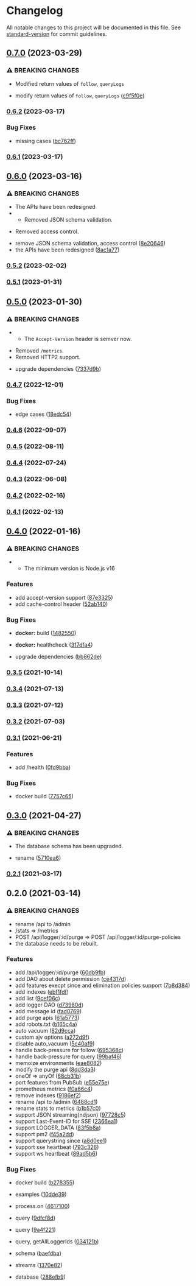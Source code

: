 # Changelog

All notable changes to this project will be documented in this file. See [standard-version](https://github.com/conventional-changelog/standard-version) for commit guidelines.

## [0.7.0](https://github.com/BlackGlory/logger/compare/v0.6.2...v0.7.0) (2023-03-29)


### ⚠ BREAKING CHANGES

* Modified return values of `follow`, `queryLogs`

* modify return values of `follow`, `queryLogs` ([c9f5f0e](https://github.com/BlackGlory/logger/commit/c9f5f0ee0fe61a4647bc523ddffa9201fa9b6ce0))

### [0.6.2](https://github.com/BlackGlory/logger/compare/v0.6.1...v0.6.2) (2023-03-17)


### Bug Fixes

* missing cases ([bc762ff](https://github.com/BlackGlory/logger/commit/bc762ff87fa096143d53b3a65044353e635c0db0))

### [0.6.1](https://github.com/BlackGlory/logger/compare/v0.6.0...v0.6.1) (2023-03-17)

## [0.6.0](https://github.com/BlackGlory/logger/compare/v0.5.2...v0.6.0) (2023-03-16)


### ⚠ BREAKING CHANGES

* The APIs have been redesigned
* - Removed JSON schema validation.
- Removed access control.

* remove JSON schema validation, access control ([8e20646](https://github.com/BlackGlory/logger/commit/8e206464f550a4da53e006e397b001adb9bb8327))
* the APIs have been redesigned ([8ac1a77](https://github.com/BlackGlory/logger/commit/8ac1a7785dc5c8817706a795fa6a85841d9eae5b))

### [0.5.2](https://github.com/BlackGlory/logger/compare/v0.5.1...v0.5.2) (2023-02-02)

### [0.5.1](https://github.com/BlackGlory/logger/compare/v0.5.0...v0.5.1) (2023-01-31)

## [0.5.0](https://github.com/BlackGlory/logger/compare/v0.4.7...v0.5.0) (2023-01-30)


### ⚠ BREAKING CHANGES

* - The `Accept-Version` header is semver now.
- Removed `/metrics`.
- Removed HTTP2 support.

* upgrade dependencies ([7337d9b](https://github.com/BlackGlory/logger/commit/7337d9be75c0edd264e637767f477d1b56c8aff7))

### [0.4.7](https://github.com/BlackGlory/logger/compare/v0.4.6...v0.4.7) (2022-12-01)


### Bug Fixes

* edge cases ([18edc54](https://github.com/BlackGlory/logger/commit/18edc541a484c4cca86a0df1eb44a0f4a962bea6))

### [0.4.6](https://github.com/BlackGlory/logger/compare/v0.4.5...v0.4.6) (2022-09-07)

### [0.4.5](https://github.com/BlackGlory/logger/compare/v0.4.4...v0.4.5) (2022-08-11)

### [0.4.4](https://github.com/BlackGlory/logger/compare/v0.4.3...v0.4.4) (2022-07-24)

### [0.4.3](https://github.com/BlackGlory/logger/compare/v0.4.2...v0.4.3) (2022-06-08)

### [0.4.2](https://github.com/BlackGlory/logger/compare/v0.4.1...v0.4.2) (2022-02-16)

### [0.4.1](https://github.com/BlackGlory/logger/compare/v0.4.0...v0.4.1) (2022-02-13)

## [0.4.0](https://github.com/BlackGlory/logger/compare/v0.3.5...v0.4.0) (2022-01-16)


### ⚠ BREAKING CHANGES

* - The minimum version is Node.js v16

### Features

* add accept-version support ([87e3325](https://github.com/BlackGlory/logger/commit/87e3325f4bdb34d95212f510d4929c867956d461))
* add cache-control header ([52ab140](https://github.com/BlackGlory/logger/commit/52ab1403b895a708ef804d11e1d5d108a1a74cc4))


### Bug Fixes

* **docker:** build ([1482550](https://github.com/BlackGlory/logger/commit/1482550af59f3d207689a05855f2bf34eb5381bb))
* **docker:** healthcheck ([317dfa4](https://github.com/BlackGlory/logger/commit/317dfa46d734df428e30ade93eb4da502d54386d))


* upgrade dependencies ([bb862de](https://github.com/BlackGlory/logger/commit/bb862deadee59e20b3a8d2ad43924d0c44afd5ad))

### [0.3.5](https://github.com/BlackGlory/logger/compare/v0.3.4...v0.3.5) (2021-10-14)

### [0.3.4](https://github.com/BlackGlory/logger/compare/v0.3.3...v0.3.4) (2021-07-13)

### [0.3.3](https://github.com/BlackGlory/logger/compare/v0.3.2...v0.3.3) (2021-07-12)

### [0.3.2](https://github.com/BlackGlory/logger/compare/v0.3.1...v0.3.2) (2021-07-03)

### [0.3.1](https://github.com/BlackGlory/logger/compare/v0.3.0...v0.3.1) (2021-06-21)


### Features

* add /health ([0fd9bba](https://github.com/BlackGlory/logger/commit/0fd9bba76db3cc261f9034f91f0b913430f29df2))


### Bug Fixes

* docker build ([7757c65](https://github.com/BlackGlory/logger/commit/7757c6547b7f28422310b04f860ec6a1ffe526c2))

## [0.3.0](https://github.com/BlackGlory/logger/compare/v0.2.1...v0.3.0) (2021-04-27)


### ⚠ BREAKING CHANGES

* The database schema has been upgraded.

* rename ([5710ea6](https://github.com/BlackGlory/logger/commit/5710ea642a644df8101a026565da761619078f5a))

### [0.2.1](https://github.com/BlackGlory/logger/compare/v0.2.0...v0.2.1) (2021-03-17)

## 0.2.0 (2021-03-14)


### ⚠ BREAKING CHANGES

* rename /api to /admin
* /stats => /metrics
* POST /api/logger/:id/purge => POST /api/logger/:id/purge-policies
* the database needs to be rebuilt.

### Features

* add /api/logger/:id/purge ([60db9fb](https://github.com/BlackGlory/logger/commit/60db9fb29418be3ee0d733728e7798e5bd1b4554))
* add DAO about delete permission ([ce4317d](https://github.com/BlackGlory/logger/commit/ce4317db4e2b9f8c789970ea77b658320a139d9b))
* add features execpt since and elimination policies support ([7b8d384](https://github.com/BlackGlory/logger/commit/7b8d384f8af754d313d4aa7411ddf63df3668c7a))
* add indexes ([ebf1fdf](https://github.com/BlackGlory/logger/commit/ebf1fdf6f10945533a5f74b114c3e26ad058d3f3))
* add list ([9cef06c](https://github.com/BlackGlory/logger/commit/9cef06c1ac3d88a4860cfdbd4f1cdc51006c7974))
* add logger DAO ([d73980d](https://github.com/BlackGlory/logger/commit/d73980d7438b7baa1fea8179c67215ab88e9f893))
* add message id ([fad0769](https://github.com/BlackGlory/logger/commit/fad076974688cdbf2b245947f0a97583d85e0e98))
* add purge apis ([61a5773](https://github.com/BlackGlory/logger/commit/61a57733c07db3cc53fe79d542ca5663f31d384d))
* add robots.txt ([b165c4a](https://github.com/BlackGlory/logger/commit/b165c4a728b0939ebffe890ffbcdaaa2b5b08611))
* auto vacuum ([82d9cca](https://github.com/BlackGlory/logger/commit/82d9ccadd85c5898a49ee8efd76db363d921f551))
* custom ajv options ([a272d9f](https://github.com/BlackGlory/logger/commit/a272d9ffa714b93f2fb616862bba39728bb68cc0))
* disable auto_vacuum ([5c40af9](https://github.com/BlackGlory/logger/commit/5c40af9e04c89aa7a1eea240f9e98b28417cd3ca))
* handle back-pressure for follow ([695368c](https://github.com/BlackGlory/logger/commit/695368cecdb34b24349514b306ac8c5256f4896f))
* handle back-pressure for query ([99baf46](https://github.com/BlackGlory/logger/commit/99baf46bffb6168cc2d78fe84112ad4d0f1f5a84))
* memoize environments ([eae8082](https://github.com/BlackGlory/logger/commit/eae80822d63f5427efaf1898b10c17be1704a02c))
* modify the purge api ([8dd3da3](https://github.com/BlackGlory/logger/commit/8dd3da34465d410a2c82984e52804db8ef8f8e1f))
* oneOf => anyOf ([68cb31b](https://github.com/BlackGlory/logger/commit/68cb31b51992d9fe81fe4e22e638f920c3b92746))
* port features from PubSub ([e55e75e](https://github.com/BlackGlory/logger/commit/e55e75e52cc91d9a3d500b33526aabb30f0d2db7))
* prometheus metrics ([f0a66c4](https://github.com/BlackGlory/logger/commit/f0a66c457cd4aaf4b016bbee5a2b5448224394a4))
* remove indexes ([9186ef2](https://github.com/BlackGlory/logger/commit/9186ef2e23311d096a43170ff6bae3398210bb2b))
* rename /api to /admin ([6488cd1](https://github.com/BlackGlory/logger/commit/6488cd1660d9af5a9c1b0b5bc201789afe88d75d))
* rename stats to metrics ([b1b57c0](https://github.com/BlackGlory/logger/commit/b1b57c064eaf6c5add1cfe37c547c1f28ced1ad2))
* support JSON streaming(ndjson) ([97728c5](https://github.com/BlackGlory/logger/commit/97728c541b4fd9bd509e00d5ff199e0409457378))
* support Last-Event-ID for SSE ([2366ea1](https://github.com/BlackGlory/logger/commit/2366ea1b57210dd891a7594417eb109b3fdb92fc))
* support LOGGER_DATA ([83f5b8a](https://github.com/BlackGlory/logger/commit/83f5b8a144bf9ef3f7985db8ca97755bf78500fc))
* support pm2 ([f45a2dd](https://github.com/BlackGlory/logger/commit/f45a2dd045c6488acfdf9b063c2d5476e4baf3bd))
* support querystring since ([a8d0ee1](https://github.com/BlackGlory/logger/commit/a8d0ee129a6a3a74a80d4aa3bef5dddc7fb35cb0))
* support sse heartbeat ([793c326](https://github.com/BlackGlory/logger/commit/793c326642741182d5e88be2c721d17939c59487))
* support ws heartbeat ([89ad5b6](https://github.com/BlackGlory/logger/commit/89ad5b6821d58a3039da8b7de31710832223784d))


### Bug Fixes

* docker build ([b278355](https://github.com/BlackGlory/logger/commit/b278355b655dc8c5450e832b4f863f9a88bbebb4))
* examples ([10dde39](https://github.com/BlackGlory/logger/commit/10dde396ef6e92479a4b634ae6cf0841bd6fc252))
* process.on ([4617100](https://github.com/BlackGlory/logger/commit/4617100992f42a0acd83ca08f7a0feb8ff567ec3))
* query ([9dfcf8d](https://github.com/BlackGlory/logger/commit/9dfcf8d43f9388c64c63d5bfdd5e59b7652986e4))
* query ([9a4f221](https://github.com/BlackGlory/logger/commit/9a4f2219b3fc961f1495dbd9e622a734ff6a4ad8))
* query, getAllLoggerIds ([034121b](https://github.com/BlackGlory/logger/commit/034121b98e2ed11c94ffefb260625d85c24a20ed))
* schema ([baefdba](https://github.com/BlackGlory/logger/commit/baefdba74db27f627d10192662298845371c7218))
* streams ([1370e82](https://github.com/BlackGlory/logger/commit/1370e8268ba54acfe6834e54236609dbb6a12aa5))


* database ([288efb9](https://github.com/BlackGlory/logger/commit/288efb9c992121a8fbef607a3537c4c514c9ddf7))
